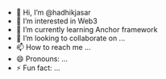 - 👋 Hi, I’m @hadhikjasar
- 👀 I’m interested in Web3
- 🌱 I’m currently learning Anchor framework
- 💞️ I’m looking to collaborate on ...
- 📫 How to reach me ...
- 😄 Pronouns: ...
- ⚡ Fun fact: ...

<!---
hadhikjasar/hadhikjasar is a ✨ special ✨ repository because its `README.md` (this file) appears on your GitHub profile.
You can click the Preview link to take a look at your changes.
--->
